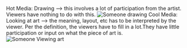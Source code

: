 Hot Media: Drawing --> this involves a lot of participation from the artist. Viewers have nothing to do with this. 
![Someone drawing](https://d2culxnxbccemt.cloudfront.net/craft/content/uploads/2020/08/04191531/drawing-style-001.jpg)
Cool Media: Looking at art --> the meaning, layout, etc has to be interpreted by the viewer. Per the definition, the viewers have to fill in a lot.They have little participation or input on what the piece of art is.   
![Someone Viewing art](https://media.istockphoto.com/id/500217098/photo/woman-visiting-an-unidentifiable-gallery.jpg?s=612x612&w=0&k=20&c=FJQ3s0KqqttVVlb_x1N91sfrWG1JYHt7Qkk8c9e_f5Q=)

